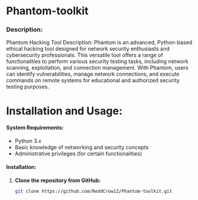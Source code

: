 # Phantom-toolkit

### Description:
Phantom Hacking Tool
Description:
Phantom is an advanced, Python-based ethical hacking tool designed for network security enthusiasts and cybersecurity professionals. This versatile tool offers a range of functionalities to perform various security testing tasks, including network scanning, exploitation, and connection management. With Phantom, users can identify vulnerabilities, manage network connections, and execute commands on remote systems for educational and authorized security testing purposes.

# Installation and Usage:

#### System Requirements:
- Python 3.x
- Basic knowledge of networking and security concepts
- Administrative privileges (for certain functionalities)

#### Installation:
1. **Clone the repository from GitHub:**
   ```sh
   git clone https://github.com/ReddCrow12/Phantom-toolkit.git
